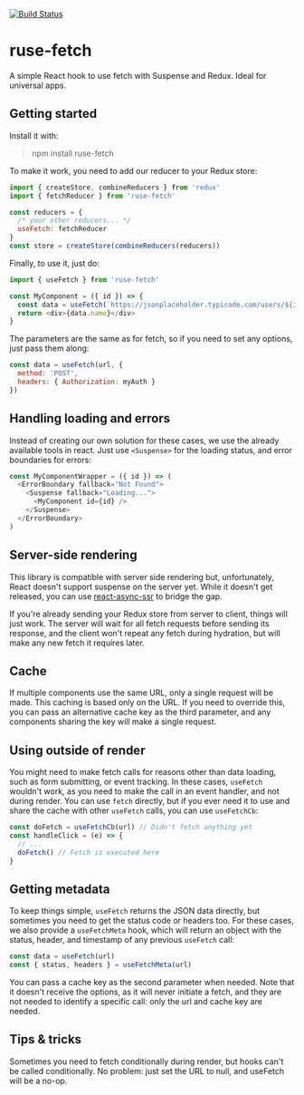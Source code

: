 [![Build Status](https://travis-ci.org/GlueDigital/ruse-fetch.svg?branch=master)](https://travis-ci.org/GlueDigital/ruse-fetch)

# ruse-fetch

A simple React hook to use fetch with Suspense and Redux. Ideal for universal apps.

## Getting started

Install it with:

> npm install ruse-fetch

To make it work, you need to add our reducer to your Redux store:

```js
import { createStore, combineReducers } from 'redux'
import { fetchReducer } from 'ruse-fetch'

const reducers = {
  /* your other reducers... */
  useFetch: fetchReducer
}
const store = createStore(combineReducers(reducers))
```

Finally, to use it, just do:

```js
import { useFetch } from 'ruse-fetch'

const MyComponent = ({ id }) => {
  const data = useFetch(`https://jsonplaceholder.typicode.com/users/${id}`)
  return <div>{data.name}</div>
}
```

The parameters are the same as for fetch, so if you need to set any options, just pass them along:

```js
const data = useFetch(url, {
  method: 'POST',
  headers: { Authorization: myAuth }
})
```

## Handling loading and errors

Instead of creating our own solution for these cases, we use the already available tools in react.
Just use `<Suspense>` for the loading status, and error boundaries for errors:

```js
const MyComponentWrapper = ({ id }) => (
  <ErrorBoundary fallback="Not Found">
    <Suspense fallback="Loading...">
      <MyComponent id={id} />
    </Suspense>
  </ErrorBoundary>
)
```

## Server-side rendering

This library is compatible with server side rendering but, unfortunately, React doesn't support suspense on the server yet.
While it doesn't get released, you can use [react-async-ssr](https://www.npmjs.com/package/react-async-ssr) to bridge the gap.

If you're already sending your Redux store from server to client, things will just work. The server will wait for all fetch requests before sending its response, and the client won't repeat any fetch during hydration, but will make any new fetch it requires later.

## Cache

If multiple components use the same URL, only a single request will be made.
This caching is based only on the URL. If you need to override this, you can pass an alternative cache key as the third parameter, and any components sharing the key will make a single request.

## Using outside of render

You might need to make fetch calls for reasons other than data loading, such as form submitting, or event tracking. In these cases, `useFetch` wouldn't work, as you need to make the call in an event handler, and not during render. You can use `fetch` directly, but if you ever need it to use and share the cache with other `useFetch` calls, you can use `useFetchCb`:

```js
const doFetch = useFetchCb(url) // Didn't fetch anything yet
const handleClick = (e) => {
  // ...
  doFetch() // Fetch is executed here
}
```

## Getting metadata

To keep things simple, `useFetch` returns the JSON data directly, but sometimes you need to get the status code or headers too. For these cases, we also provide a `useFetchMeta` hook, which will return an object with the status, header, and timestamp of any previous `useFetch` call:

```js
const data = useFetch(url)
const { status, headers } = useFetchMeta(url)
```

You can pass a cache key as the second parameter when needed. Note that it doesn't receive the options, as it will never initiate a fetch, and they are not needed to identify a specific call: only the url and cache key are needed.

## Tips & tricks

Sometimes you need to fetch conditionally during render, but hooks can't be called conditionally. No problem: just set the URL to null, and useFetch will be a no-op.
